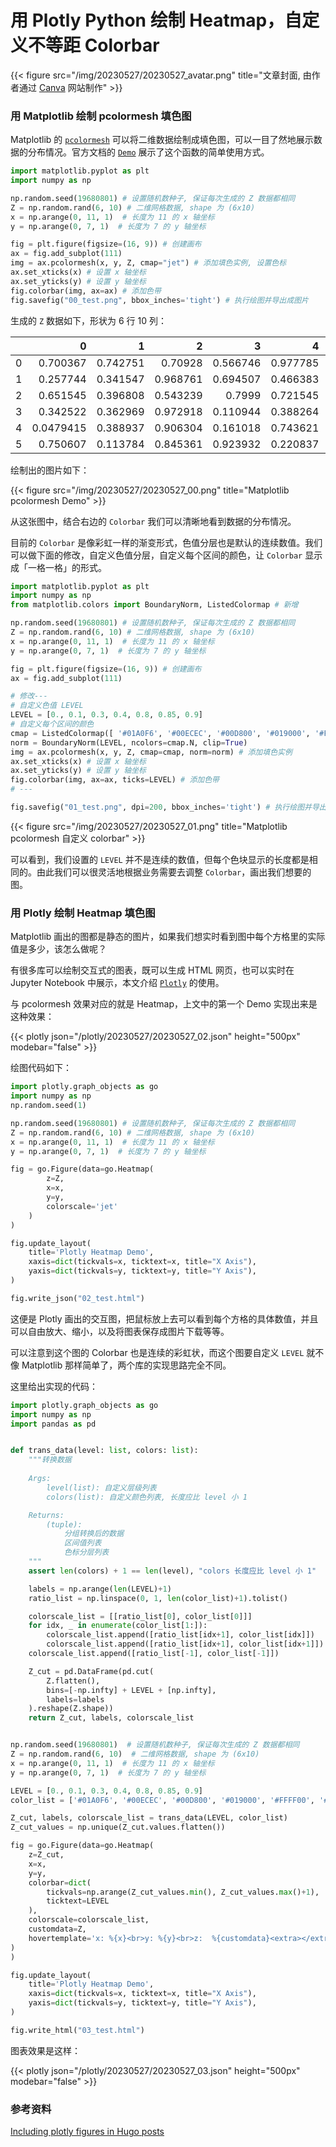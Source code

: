 # 用 Plotly Python 绘制 Heatmap，自定义不等距 Colorbar


{{< figure src="/img/20230527/20230527_avatar.png" title="文章封面, 由作者通过 [Canva](https://www.canva.cn/) 网站制作" >}}

### 用 Matplotlib 绘制 pcolormesh 填色图

Matplotlib 的 [`pcolormesh`](https://matplotlib.org/stable/api/_as_gen/matplotlib.pyplot.pcolormesh.html#matplotlib.pyplot.pcolormesh) 可以将二维数据绘制成填色图，可以一目了然地展示数据的分布情况。官方文档的 [`Demo`](https://matplotlib.org/stable/gallery/images_contours_and_fields/pcolormesh_levels.html#sphx-glr-gallery-images-contours-and-fields-pcolormesh-levels-py) 展示了这个函数的简单使用方式。

```python
import matplotlib.pyplot as plt
import numpy as np

np.random.seed(19680801) # 设置随机数种子, 保证每次生成的 Z 数据都相同
Z = np.random.rand(6, 10) # 二维网格数据, shape 为 (6x10)
x = np.arange(0, 11, 1)  # 长度为 11 的 x 轴坐标
y = np.arange(0, 7, 1)  # 长度为 7 的 y 轴坐标

fig = plt.figure(figsize=(16, 9)) # 创建画布
ax = fig.add_subplot(111)
img = ax.pcolormesh(x, y, Z, cmap="jet") # 添加填色实例, 设置色标
ax.set_xticks(x) # 设置 x 轴坐标
ax.set_yticks(y) # 设置 y 轴坐标
fig.colorbar(img, ax=ax) # 添加色带
fig.savefig("00_test.png", bbox_inches='tight') # 执行绘图并导出成图片
```

生成的 `Z` 数据如下，形状为 6 行 10 列：

|    |         0 |        1 |        2 |        3 |        4 |        5 |        6 |        7 |         8 |        9 |
|---:|----------:|---------:|---------:|---------:|---------:|---------:|---------:|---------:|----------:|---------:|
|  0 | 0.700367  | 0.742751 | 0.70928  | 0.566746 | 0.977785 | 0.706335 | 0.247916 | 0.157883 | 0.697699  | 0.719957 |
|  1 | 0.257744  | 0.341547 | 0.968761 | 0.694507 | 0.466383 | 0.702813 | 0.511786 | 0.928741 | 0.739769  | 0.622439 |
|  2 | 0.651545  | 0.396808 | 0.543239 | 0.7999   | 0.721545 | 0.295364 | 0.160946 | 0.206126 | 0.134325  | 0.480605 |
|  3 | 0.342522  | 0.362969 | 0.972918 | 0.110944 | 0.388264 | 0.783066 | 0.972897 | 0.48321  | 0.336421  | 0.567419 |
|  4 | 0.0479415 | 0.388937 | 0.906304 | 0.161018 | 0.743621 | 0.632974 | 0.32418  | 0.922377 | 0.237226  | 0.823946 |
|  5 | 0.750607  | 0.113784 | 0.845361 | 0.923932 | 0.220837 | 0.933054 | 0.488999 | 0.474719 | 0.0891675 | 0.229948 |

绘制出的图片如下：

{{< figure src="/img/20230527/20230527_00.png" title="Matplotlib pcolormesh Demo" >}}

从这张图中，结合右边的 `Colorbar` 我们可以清晰地看到数据的分布情况。

目前的 `Colorbar` 是像彩虹一样的渐变形式，色值分层也是默认的连续数值。我们可以做下面的修改，自定义色值分层，自定义每个区间的颜色，让 `Colorbar` 显示成「一格一格」的形式。

```python
import matplotlib.pyplot as plt
import numpy as np
from matplotlib.colors import BoundaryNorm, ListedColormap # 新增

np.random.seed(19680801) # 设置随机数种子, 保证每次生成的 Z 数据都相同
Z = np.random.rand(6, 10) # 二维网格数据, shape 为 (6x10)
x = np.arange(0, 11, 1)  # 长度为 11 的 x 轴坐标
y = np.arange(0, 7, 1)  # 长度为 7 的 y 轴坐标

fig = plt.figure(figsize=(16, 9)) # 创建画布
ax = fig.add_subplot(111)

# 修改---
# 自定义色值 LEVEL
LEVEL = [0., 0.1, 0.3, 0.4, 0.8, 0.85, 0.9]
# 自定义每个区间的颜色
cmap = ListedColormap([ '#01A0F6', '#00ECEC', '#00D800', '#019000', '#FFFF00', '#E7C000', ])  # type: ignore
norm = BoundaryNorm(LEVEL, ncolors=cmap.N, clip=True)
img = ax.pcolormesh(x, y, Z, cmap=cmap, norm=norm) # 添加填色实例
ax.set_xticks(x) # 设置 x 轴坐标
ax.set_yticks(y) # 设置 y 轴坐标
fig.colorbar(img, ax=ax, ticks=LEVEL) # 添加色带
# ---

fig.savefig("01_test.png", dpi=200, bbox_inches='tight') # 执行绘图并导出成图片
```

{{< figure src="/img/20230527/20230527_01.png" title="Matplotlib pcolormesh 自定义 colorbar" >}}

可以看到，我们设置的 `LEVEL` 并不是连续的数值，但每个色块显示的长度都是相同的。由此我们可以很灵活地根据业务需要去调整 `Colorbar`，画出我们想要的图。

### 用 Plotly 绘制 Heatmap 填色图

Matplotlib 画出的图都是静态的图片，如果我们想实时看到图中每个方格里的实际值是多少，该怎么做呢？

有很多库可以绘制交互式的图表，既可以生成 HTML 网页，也可以实时在 Jupyter Notebook 中展示，本文介绍 [`Plotly`](https://plotly.com/python/) 的使用。


与 pcolormesh 效果对应的就是 Heatmap，上文中的第一个 Demo 实现出来是这种效果：

{{< plotly json="/plotly/20230527/20230527_02.json" height="500px" modebar="false" >}}

绘图代码如下：

```python
import plotly.graph_objects as go
import numpy as np
np.random.seed(1)

np.random.seed(19680801) # 设置随机数种子, 保证每次生成的 Z 数据都相同
Z = np.random.rand(6, 10) # 二维网格数据, shape 为 (6x10)
x = np.arange(0, 11, 1)  # 长度为 11 的 x 轴坐标
y = np.arange(0, 7, 1)  # 长度为 7 的 y 轴坐标

fig = go.Figure(data=go.Heatmap(
        z=Z,
        x=x,
        y=y,
        colorscale='jet'
    )
)

fig.update_layout(
    title='Plotly Heatmap Demo',
    xaxis=dict(tickvals=x, ticktext=x, title="X Axis"),
    yaxis=dict(tickvals=y, ticktext=y, title="Y Axis"),
)

fig.write_json("02_test.html")
```

这便是 Plotly 画出的交互图，把鼠标放上去可以看到每个方格的具体数值，并且可以自由放大、缩小，以及将图表保存成图片下载等等。

可以注意到这个图的 Colorbar 也是连续的彩虹状，而这个图要自定义 `LEVEL` 就不像 Matplotlib 那样简单了，两个库的实现思路完全不同。

这里给出实现的代码：

```python
import plotly.graph_objects as go
import numpy as np
import pandas as pd


def trans_data(level: list, colors: list):
    """转换数据
    
    Args:
        level(list): 自定义层级列表
        colors(list): 自定义颜色列表, 长度应比 level 小 1

    Returns:
        (tuple):
            分组转换后的数据
            区间值列表
            色标分层列表
    """
    assert len(colors) + 1 == len(level), "colors 长度应比 level 小 1"

    labels = np.arange(len(LEVEL)+1)
    ratio_list = np.linspace(0, 1, len(color_list)+1).tolist()

    colorscale_list = [[ratio_list[0], color_list[0]]]
    for idx, _ in enumerate(color_list[1:]):
        colorscale_list.append([ratio_list[idx+1], color_list[idx]])
        colorscale_list.append([ratio_list[idx+1], color_list[idx+1]])
    colorscale_list.append([ratio_list[-1], color_list[-1]])

    Z_cut = pd.DataFrame(pd.cut(
        Z.flatten(),
        bins=[-np.infty] + LEVEL + [np.infty],
        labels=labels
    ).reshape(Z.shape))
    return Z_cut, labels, colorscale_list


np.random.seed(19680801)  # 设置随机数种子, 保证每次生成的 Z 数据都相同
Z = np.random.rand(6, 10)  # 二维网格数据, shape 为 (6x10)
x = np.arange(0, 11, 1)  # 长度为 11 的 x 轴坐标
y = np.arange(0, 7, 1)  # 长度为 7 的 y 轴坐标

LEVEL = [0., 0.1, 0.3, 0.4, 0.8, 0.85, 0.9]
color_list = ['#01A0F6', '#00ECEC', '#00D800', '#019000', '#FFFF00', '#E7C000']

Z_cut, labels, colorscale_list = trans_data(LEVEL, color_list)
Z_cut_values = np.unique(Z_cut.values.flatten())

fig = go.Figure(data=go.Heatmap(
    z=Z_cut,
    x=x,
    y=y,
    colorbar=dict(
        tickvals=np.arange(Z_cut_values.min(), Z_cut_values.max()+1),
        ticktext=LEVEL
    ),
    colorscale=colorscale_list,
    customdata=Z,
    hovertemplate='x: %{x}<br>y: %{y}<br>z:  %{customdata}<extra></extra>',
)
)

fig.update_layout(
    title='Plotly Heatmap Demo',
    xaxis=dict(tickvals=x, ticktext=x, title="X Axis"),
    yaxis=dict(tickvals=y, ticktext=y, title="Y Axis"),
)

fig.write_html("03_test.html")
```

图表效果是这样：

{{< plotly json="/plotly/20230527/20230527_03.json" height="500px" modebar="false" >}}


### 参考资料

[Including plotly figures in Hugo posts](https://ig248.gitlab.io/post/2018-11-05-plotly-sample/)
